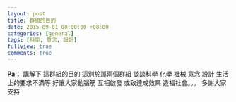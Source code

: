 ```yaml
---
layout: post
title: 群組的目的
date: 2015-09-01 08:00:00 +08:00
categories: [general]
tags: [科學, 意念, 設計]
fullview: true
comments: true
---
```


**Pa：** 講解下 這群組的目的    這別於那兩個群組  談談科學  化學 機械  意念 設計  生活上的要求不滿等  好讓大家動腦筋  亙相啟發  或致達成效果 造福社會。。。 多謝大家支持
